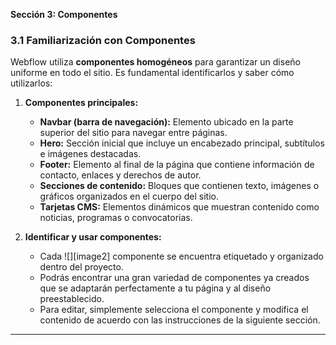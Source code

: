 **Sección 3: Componentes** 
### **3.1 Familiarización con Componentes**

Webflow utiliza **componentes homogéneos** para garantizar un diseño uniforme en todo el sitio. Es fundamental identificarlos y saber cómo utilizarlos:

1. **Componentes principales:**

   * **Navbar (barra de navegación):** Elemento ubicado en la parte superior del sitio para navegar entre páginas.  
   * **Hero:** Sección inicial que incluye un encabezado principal, subtítulos e imágenes destacadas.  
   * **Footer:** Elemento al final de la página que contiene información de contacto, enlaces y derechos de autor.  
   * **Secciones de contenido:** Bloques que contienen texto, imágenes o gráficos organizados en el cuerpo del sitio.  
   * **Tarjetas CMS:** Elementos dinámicos que muestran contenido como noticias, programas o convocatorias.  
2. **Identificar y usar componentes:**

   * Cada ![][image2] componente se encuentra etiquetado y organizado dentro del proyecto.  
   * Podrás encontrar una gran variedad de componentes ya creados que se adaptarán perfectamente a tu página y al diseño preestablecido.  
   * Para editar, simplemente selecciona el componente y modifica el contenido de acuerdo con las instrucciones de la siguiente sección.

---